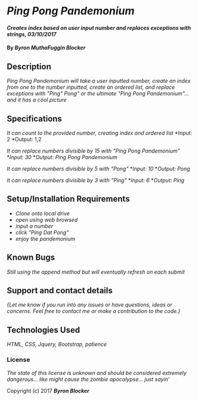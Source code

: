 # _Ping Pong Pandemonium_

#### _Creates index based on user input number and replaces exceptions with strings, 03/10/2017_

#### By _**Byron MuthaFuggin Blocker**_

## Description

_Ping Pong Pandemonium will take a user inputted number, create an index from one to the number inputted, create an ordered list, and replace exceptions with "Ping" Pong" or the ultimate "Ping Pong Pandemonium"... and it has a cool picture_

## Specifications

_It can count to the provided number, creating index and ordered list_
*Input: 2
*Output: 1,2

_It can replace numbers divisible by 15 with "Ping Pong Pandemonium"_
*_Input: 30_
*_Output: Ping Pong Pandemonium_

_It can replace numbers divisible by 5 with "Pong"_
*_Input: 10_
*_Output: Pong_

_It can replace numbers divisible by 3 with "Ping"_
*_Input: 6_
*_Output: Ping_

## Setup/Installation Requirements

* _Clone onto local drive_
* _open using web browsed_
* _input a number_
* _click "Ping Dat Pong"_
* _enjoy the pandemonium_

## Known Bugs

_Still using the append method but will eventually refresh on each submit_

## Support and contact details

_{Let me know if you run into any issues or have questions, ideas or concerns.  Feel free to contact me or make a contribution to the code.}_

## Technologies Used

_HTML, CSS, Jquery, Bootstrap, patience_

### License

*The state of this license is unknown and should be considered extremely dangerous... like might cause the zombie apocalypse... just sayin'*

Copyright (c) 2017 **_Byron Blocker_**
